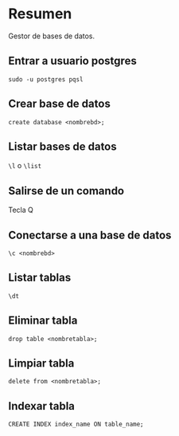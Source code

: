 # Resumen
Gestor de bases de datos.

## Entrar a usuario postgres
`sudo -u postgres pqsl`

## Crear base de datos
`create database <nombrebd>;`

## Listar bases de datos
`\l` o `\list`

## Salirse de un comando
Tecla Q

## Conectarse a una base de datos
`\c <nombrebd>`

## Listar tablas
`\dt`

## Eliminar tabla
`drop table <nombretabla>;`

## Limpiar tabla
`delete from <nombretabla>;`

## Indexar tabla
`CREATE INDEX index_name ON table_name;`
